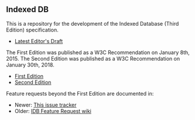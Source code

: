 Indexed DB
----------

This is a repository for the development of the Indexed Database (Third Edition) specification.
* [Latest Editor's Draft](https://w3c.github.io/IndexedDB/)

The First Edition was published as a W3C Recommendation on January 8th, 2015. The Second Edition was published as a W3C Recommendation on January 30th, 2018.
* [First Edition](https://www.w3.org/TR/2015/REC-IndexedDB-20150108/)
* [Second Edition](https://www.w3.org/TR/2018/REC-IndexedDB-2-20180130/)

Feature requests beyond the First Edition are documented in:
* Newer: [This issue tracker](https://github.com/w3c/IndexedDB/issues)
* Older: [IDB Feature Request wiki](https://www.w3.org/2008/webapps/wiki/IndexedDatabaseFeatures)
